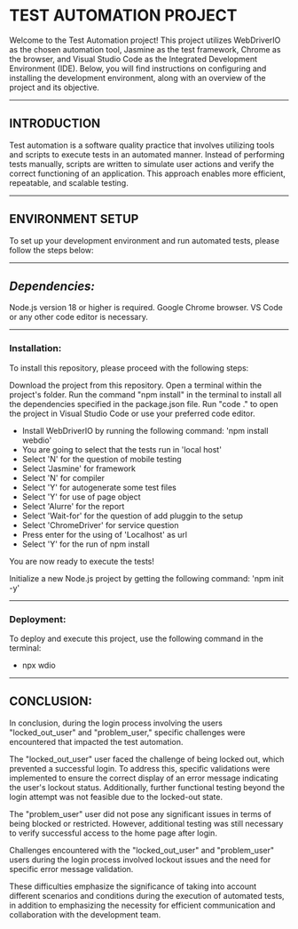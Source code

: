 # **TEST AUTOMATION PROJECT**

Welcome to the Test Automation project! This project utilizes WebDriverIO as the chosen automation tool, Jasmine as the test framework, Chrome as the browser, and Visual Studio Code as the Integrated Development Environment (IDE). Below, you will find instructions on configuring and installing the development environment, along with an overview of the project and its objective.

---

## **INTRODUCTION**

Test automation is a software quality practice that involves utilizing tools and scripts to execute tests in an automated manner. Instead of performing tests manually, scripts are written to simulate user actions and verify the correct functioning of an application. This approach enables more efficient, repeatable, and scalable testing.

---

## **ENVIRONMENT SETUP**

To set up your development environment and run automated tests, please follow the steps below:

---

## _Dependencies:_

Node.js version 18 or higher is required.
Google Chrome browser.
VS Code or any other code editor is necessary.

---

### Installation:

To install this repository, please proceed with the following steps:

Download the project from this repository.
Open a terminal within the project's folder.
Run the command "npm install" in the terminal to install all the dependencies specified in the package.json file.
Run "code ." to open the project in Visual Studio Code or use your preferred code editor.

- Install WebDriverIO by running the following command: 'npm install webdio'
- You are going to select that the tests run in 'local host'
- Select 'N' for the question of mobile testing
- Select 'Jasmine' for framework
- Select 'N' for compiler
- Select 'Y' for autogenerate some test files
- Select 'Y' for use of page object
- Select 'Alurre' for the report
- Select 'Wait-for' for the question of add pluggin to the setup
- Select 'ChromeDriver' for service question
- Press enter for the using of 'Localhost' as url
- Select 'Y' for the run of npm install

You are now ready to execute the tests!

Initialize a new Node.js project by getting the following command: 'npm init -y'

---

### Deployment:

To deploy and execute this project, use the following command in the terminal:

- npx wdio

---

## **CONCLUSION:**

In conclusion, during the login process involving the users "locked_out_user" and "problem_user," specific challenges were encountered that impacted the test automation.

The "locked_out_user" user faced the challenge of being locked out, which prevented a successful login. To address this, specific validations were implemented to ensure the correct display of an error message indicating the user's lockout status. Additionally, further functional testing beyond the login attempt was not feasible due to the locked-out state.

The "problem_user" user did not pose any significant issues in terms of being blocked or restricted. However, additional testing was still necessary to verify successful access to the home page after login.

Challenges encountered with the "locked_out_user" and "problem_user" users during the login process involved lockout issues and the need for specific error message validation.

These difficulties emphasize the significance of taking into account different scenarios and conditions during the execution of automated tests, in addition to emphasizing the necessity for efficient communication and collaboration with the development team.
